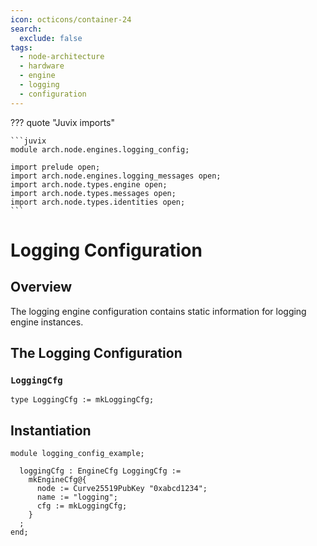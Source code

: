 ```yaml
---
icon: octicons/container-24
search:
  exclude: false
tags:
  - node-architecture
  - hardware
  - engine
  - logging
  - configuration
---
```


??? quote "Juvix imports"

    ```juvix
    module arch.node.engines.logging_config;

    import prelude open;
    import arch.node.engines.logging_messages open;
    import arch.node.types.engine open;
    import arch.node.types.messages open;
    import arch.node.types.identities open;
    ```

# Logging Configuration

## Overview

The logging engine configuration contains static information for logging engine instances.

## The Logging Configuration

### `LoggingCfg`

<!-- --8<-- [start:LoggingCfg] -->
```juvix
type LoggingCfg := mkLoggingCfg;
```
<!-- --8<-- [end:LoggingCfg] -->

## Instantiation

<!-- --8<-- [start:loggingCfg] -->
```juvix extract-module-statements
module logging_config_example;

  loggingCfg : EngineCfg LoggingCfg :=
    mkEngineCfg@{
      node := Curve25519PubKey "0xabcd1234";
      name := "logging";
      cfg := mkLoggingCfg;
    }
  ;
end;
```
<!-- --8<-- [end:loggingCfg] -->
